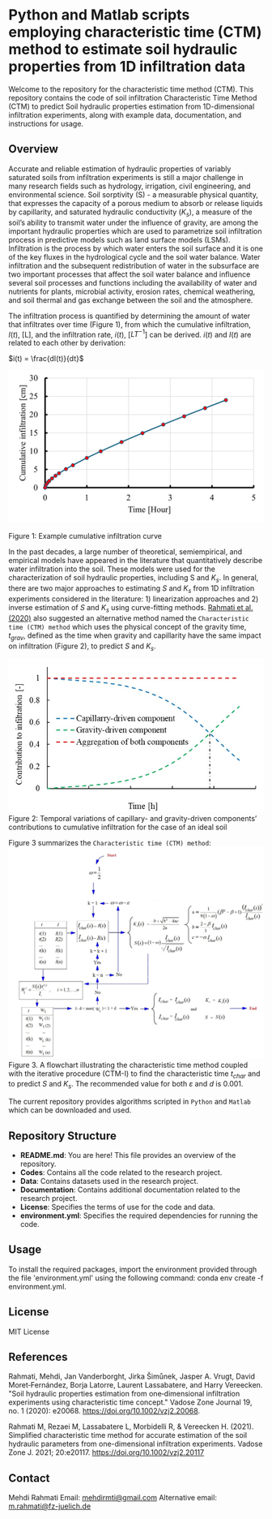# Python and Matlab scripts employing characteristic time (CTM) method to estimate soil hydraulic properties from 1D infiltration data

Welcome to the repository for the characteristic time method (CTM). This repository contains the code of soil infiltration Characteristic Time Method (CTM) to predict Soil hydraulic properties estimation from 1D-dimensional infiltration experiments, along with example data, documentation, and instructions for usage.

## Overview

Accurate and reliable estimation of hydraulic properties of variably saturated soils from infiltration experiments is still a major challenge in many research fields such as hydrology, irrigation, civil engineering, and environmental science. Soil sorptivity (S) - a measurable physical quantity, that expresses the capacity of a porous medium to absorb or release liquids by capillarity, and saturated hydraulic conductivity ($K_s$), a measure of the soil’s ability to transmit water under the influence of gravity, are among the important hydraulic properties which are used to parametrize soil infiltration process in predictive models such as land surface models (LSMs). Infiltration is the process by which water enters the soil surface and it is one of the key fluxes in the hydrological cycle and the soil water balance. Water infiltration and the subsequent redistribution of water in the subsurface are two important processes that affect the soil water balance and influence several soil processes and functions including the availability of water and nutrients for plants, microbial activity, erosion rates, chemical weathering, and soil thermal and gas exchange between the soil and the atmosphere. 

The infiltration process is quantified by determining the amount of water that infiltrates over time (Figure 1), from which the cumulative infiltration, $I(t)$, [L], and the infiltration rate, $i(t)$, [$`LT^{-1}`$] can be derived. $i(t)$ and $I(t)$ are related to each other by derivation:

$i(t) = \frac{dI(t)}{dt}$

![plot](./SampleFigures/cumulative_infiltration.png)

Figure 1: Example cumulative infiltration curve 

In the past decades, a large number of theoretical, semiempirical, and empirical models have appeared in the literature that quantitatively describe water infiltration into the soil. These models were used for the characterization of soil hydraulic properties, including S and $K_s$. In general, there are two major approaches to estimating $S$ and $K_s$ from 1D infiltration experiments considered in the literature: 1) linearization approaches and 2) inverse estimation of $S$ and $K_s$ using curve-fitting methods.  [Rahmati et al. (2020)](https://doi.org/10.1002/vzj2.20068) also suggested an alternative method named the `Characteristic time (CTM) method` which uses the physical concept of the gravity time, $`t_{grav}`$, defined as the time when gravity and capillarity have the same impact on infiltration (Figure 2), to predict $S$ and $K_s$.    

![plot](./SampleFigures/gravity_capillarity.jpg)
Figure 2: Temporal variations of capillary- and gravity-driven components’ contributions to cumulative infiltration for the case of an ideal soil 

Figure 3 summarizes the `Characteristic time (CTM) method`: 
![plot](./SampleFigures/flowchart.jpg)
Figure 3. A flowchart illustrating the characteristic time method coupled with the iterative procedure (CTM-I) to find the characteristic time $`t_{char}`$ and to predict $S$ and $K_s$. The recommended value for both $ε$ and $d$ is 0.001. 

The current repository provides algorithms scripted in `Python` and `Matlab` which can be downloaded and used. 


## Repository Structure

- **README.md**: You are here! This file provides an overview of the repository.
- **Codes**: Contains all the code related to the research project.
- **Data**: Contains datasets used in the research project.
- **Documentation**: Contains additional documentation related to the research project.
- **License**: Specifies the terms of use for the code and data.
- **environment.yml**: Specifies the required dependencies for running the code.

## Usage

To install the required packages, import the environment provided through the file 'environment.yml' using the following command: conda env create -f environment.yml.

## License

MIT License

## References

Rahmati, Mehdi, Jan Vanderborght, Jirka Šimůnek, Jasper A. Vrugt, David Moret‐Fernández, Borja Latorre, Laurent Lassabatere, and Harry Vereecken. "Soil hydraulic properties estimation from one‐dimensional infiltration experiments using characteristic time concept." Vadose Zone Journal 19, no. 1 (2020): e20068.  https://doi.org/10.1002/vzj2.20068. 

Rahmati M, Rezaei M, Lassabatere L, Morbidelli R, & Vereecken H. (2021). Simplified characteristic time method for accurate estimation of the soil hydraulic parameters from one-dimensional infiltration experiments. Vadose Zone J. 2021; 20:e20117. https://doi.org/10.1002/vzj2.20117


## Contact

Mehdi Rahmati
Email: mehdirmti@gmail.com
Alternative email: m.rahmati@fz-juelich.de

